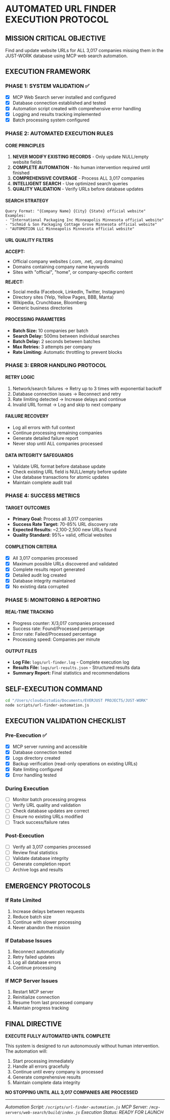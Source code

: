# AUTOMATED URL FINDER EXECUTION PROTOCOL

## MISSION CRITICAL OBJECTIVE
Find and update website URLs for ALL 3,017 companies missing them in the JUST-WORK database using MCP web search automation.

## EXECUTION FRAMEWORK

### PHASE 1: SYSTEM VALIDATION ✅
- [x] MCP Web Search server installed and configured
- [x] Database connection established and tested
- [x] Automation script created with comprehensive error handling
- [x] Logging and results tracking implemented
- [x] Batch processing system configured

### PHASE 2: AUTOMATED EXECUTION RULES

#### CORE PRINCIPLES
1. **NEVER MODIFY EXISTING RECORDS** - Only update NULL/empty website fields
2. **COMPLETE AUTOMATION** - No human intervention required until finished
3. **COMPREHENSIVE COVERAGE** - Process ALL 3,017 companies
4. **INTELLIGENT SEARCH** - Use optimized search queries
5. **QUALITY VALIDATION** - Verify URLs before database updates

#### SEARCH STRATEGY
```
Query Format: "{Company Name} {City} {State} official website"
Examples:
- "International Packaging Inc Minneapolis Minnesota official website"
- "Schmid & Son Packaging Cottage Grove Minnesota official website"
- "AUTOMOTION LLC Minneapolis Minnesota official website"
```

#### URL QUALITY FILTERS
**ACCEPT:**
- Official company websites (.com, .net, .org domains)
- Domains containing company name keywords
- Sites with "official", "home", or company-specific content

**REJECT:**
- Social media (Facebook, LinkedIn, Twitter, Instagram)
- Directory sites (Yelp, Yellow Pages, BBB, Manta)
- Wikipedia, Crunchbase, Bloomberg
- Generic business directories

#### PROCESSING PARAMETERS
- **Batch Size:** 10 companies per batch
- **Search Delay:** 500ms between individual searches
- **Batch Delay:** 2 seconds between batches
- **Max Retries:** 3 attempts per company
- **Rate Limiting:** Automatic throttling to prevent blocks

### PHASE 3: ERROR HANDLING PROTOCOL

#### RETRY LOGIC
1. Network/search failures → Retry up to 3 times with exponential backoff
2. Database connection issues → Reconnect and retry
3. Rate limiting detected → Increase delays and continue
4. Invalid URL format → Log and skip to next company

#### FAILURE RECOVERY
- Log all errors with full context
- Continue processing remaining companies
- Generate detailed failure report
- Never stop until ALL companies processed

#### DATA INTEGRITY SAFEGUARDS
- Validate URL format before database update
- Check existing URL field is NULL/empty before update
- Use database transactions for atomic updates
- Maintain complete audit trail

### PHASE 4: SUCCESS METRICS

#### TARGET OUTCOMES
- **Primary Goal:** Process all 3,017 companies
- **Success Rate Target:** 70-85% URL discovery rate
- **Expected Results:** ~2,100-2,500 new URLs found
- **Quality Standard:** 95%+ valid, official websites

#### COMPLETION CRITERIA
- [x] All 3,017 companies processed
- [x] Maximum possible URLs discovered and validated
- [x] Complete results report generated
- [x] Detailed audit log created
- [x] Database integrity maintained
- [x] No existing data corrupted

### PHASE 5: MONITORING & REPORTING

#### REAL-TIME TRACKING
- Progress counter: X/3,017 companies processed
- Success rate: Found/Processed percentage
- Error rate: Failed/Processed percentage
- Processing speed: Companies per minute

#### OUTPUT FILES
- **Log File:** `logs/url-finder.log` - Complete execution log
- **Results File:** `logs/url-results.json` - Structured results data
- **Summary Report:** Final statistics and recommendations

## SELF-EXECUTION COMMAND

```bash
cd "/Users/cloudaistudio/Documents/EVERJUST PROJECTS/JUST-WORK"
node scripts/url-finder-automation.js
```

## EXECUTION VALIDATION CHECKLIST

### Pre-Execution ✅
- [x] MCP server running and accessible
- [x] Database connection tested
- [x] Logs directory created
- [x] Backup verification (read-only operations on existing URLs)
- [x] Rate limiting configured
- [x] Error handling tested

### During Execution
- [ ] Monitor batch processing progress
- [ ] Verify URL quality and validation
- [ ] Check database updates are correct
- [ ] Ensure no existing URLs modified
- [ ] Track success/failure rates

### Post-Execution
- [ ] Verify all 3,017 companies processed
- [ ] Review final statistics
- [ ] Validate database integrity
- [ ] Generate completion report
- [ ] Archive logs and results

## EMERGENCY PROTOCOLS

### If Rate Limited
1. Increase delays between requests
2. Reduce batch size
3. Continue with slower processing
4. Never abandon the mission

### If Database Issues
1. Reconnect automatically
2. Retry failed updates
3. Log all database errors
4. Continue processing

### If MCP Server Issues
1. Restart MCP server
2. Reinitialize connection
3. Resume from last processed company
4. Maintain progress tracking

## FINAL DIRECTIVE

**EXECUTE FULLY AUTOMATED UNTIL COMPLETE**

This system is designed to run autonomously without human intervention. The automation will:

1. Start processing immediately
2. Handle all errors gracefully
3. Continue until every company is processed
4. Generate comprehensive results
5. Maintain complete data integrity

**NO STOPPING UNTIL ALL 3,017 COMPANIES ARE PROCESSED**

---

*Automation Script: `/scripts/url-finder-automation.js`*
*MCP Server: `/mcp-servers/web-search/build/index.js`*
*Execution Status: READY FOR LAUNCH*
